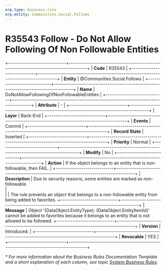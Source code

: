 ```yaml
---
erp.type: business-rule
erp.entity: Communities.Social.Follows
---
```


# R35543 Follow - Do Not Allow Following Of Non Followable Entities
+-----------------------------+---------------------------------------------------------------------------------------+
| **Code**                    | R35543                                                                                |
+-----------------------------+---------------------------------------------------------------------------------------+
| **Entity**                  | @Communities.Social.Follows                                                           |
+-----------------------------+---------------------------------------------------------------------------------------+
| **Name**                    | DoNotAllowFollowingOfNonFollowableEntities                                            |
+-----------------------------+---------------------------------------------------------------------------------------+
| **Attribute**               | \-                                                                                    |
+-----------------------------+---------------------------------------------------------------------------------------+
| **Layer**                   | Back-End                                                                              |
+-----------------------------+---------------------------------------------------------------------------------------+
| **Events**                  | Commit                                                                                |
+-----------------------------+---------------------------------------------------------------------------------------+
| **Record State**            | Inserted                                                                              |
+-----------------------------+---------------------------------------------------------------------------------------+
| **Priority**                | Normal                                                                                |
+-----------------------------+---------------------------------------------------------------------------------------+
| **Modify**                  | No                                                                                    |
+-----------------------------+---------------------------------------------------------------------------------------+
| **Action**                  | If the object belongs to an entity that is non-followable, then FAIL.                 |
+-----------------------------+---------------------------------------------------------------------------------------+
| **Description**             | Due to security reasons, some entities are marked as non-followable.<br/>             |   
|                             | The rule prevents an object that belongs to a non-followable entity from being added to favorites.
+-----------------------------+---------------------------------------------------------------------------------------+
| **Message**                 | Object '{DataObject.EntityType}: {DataObject.EntityItemId}' cannot be added to favorites because it belongs to an entity that is not allowed to be followed.
+-----------------------------+---------------------------------------------------------------------------------------+
| **Version**                 | Introduced:                                                                           |
+-----------------------------+---------------------------------------------------------------------------------------+
| **Revocable**               | YES                                                                                   |
+-----------------------------+---------------------------------------------------------------------------------------+

*\* For more information about the Business Rules Documentation Template and a short explanation of each column, see
topic [System Business Rules](../templates/template-description-system-business-rules.md).*
